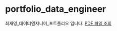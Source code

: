 # portfolio_data_engineer
최재영_데이터엔지니어_포트폴리오 입니다.
[PDF 파일 조회](https://github.com/Choi-Jaeyoung/portfolio_data_engineer/blob/main/%ED%8F%AC%ED%8A%B8%ED%8F%B4%EB%A6%AC%EC%98%A4_%EC%B5%9C%EC%9E%AC%EC%98%81.pdf)

